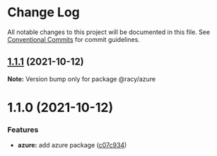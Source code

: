 # Change Log

All notable changes to this project will be documented in this file.
See [Conventional Commits](https://conventionalcommits.org) for commit guidelines.

## [1.1.1](https://github.com/diegoazh/racy/compare/@racy/azure@1.1.0...@racy/azure@1.1.1) (2021-10-12)

**Note:** Version bump only for package @racy/azure





# 1.1.0 (2021-10-12)


### Features

* **azure:** add azure package ([c07c934](https://github.com/diegoazh/racy/commit/c07c9343221b0026941abafcacd27219cc299647))
